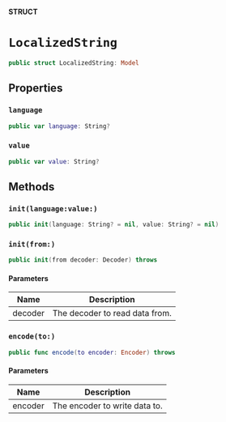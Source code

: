 **STRUCT**

# `LocalizedString`

```swift
public struct LocalizedString: Model
```

## Properties
### `language`

```swift
public var language: String?
```

### `value`

```swift
public var value: String?
```

## Methods
### `init(language:value:)`

```swift
public init(language: String? = nil, value: String? = nil)
```

### `init(from:)`

```swift
public init(from decoder: Decoder) throws
```

#### Parameters

| Name | Description |
| ---- | ----------- |
| decoder | The decoder to read data from. |

### `encode(to:)`

```swift
public func encode(to encoder: Encoder) throws
```

#### Parameters

| Name | Description |
| ---- | ----------- |
| encoder | The encoder to write data to. |
